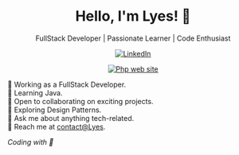 <h1 align="center">Hello, I'm Lyes! 👋</h1>
<p align="center">
  FullStack Developer | Passionate Learner | Code Enthusiast
</p>

<p align="center">
  <a href="https://www.linkedin.com/in/lyes-djaout-210244229/"><img src="https://img.shields.io/badge/LinkedIn-Lyes%20Djaout-blue" alt="LinkedIn"></a>
</p>

<p align="center">
  <a href="https://recettes.lyesdjaout.com/"><img src="https://img.shields.io/badge/Php Web Site-Flavor%20Wave-purple" alt="Php web site"></a>
</p>

💼 Working as a FullStack Developer.<br>
🌱 Learning Java.<br>
🚀 Open to collaborating on exciting projects.<br>
🤔 Exploring Design Patterns.<br>
💬 Ask me about anything tech-related.<br>
📧 Reach me at [contact@Lyes](mailto:djaoutlyes24@gmail.com).<br>

<!-- Footer -->
<p align="left">
  <i>Coding with 💖</i>
</p>
